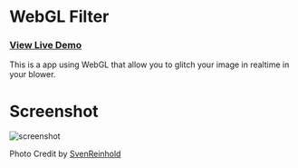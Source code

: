 <h1>WebGL Filter</h1>

<h3><a href="http://after12am.github.com/webgl-glitch/">View Live Demo</a></h3>

This is a app using WebGL that allow you to glitch your image in realtime in your blower.

<h1>Screenshot</h1>

<img src="https://github.com/after12am/webgl-glitch/blob/master/screenshot2.jpg?raw=true" alt="screenshot" />

Photo Credit by <a href="http://www.flickr.com/photos/svenreinhold/6911691814/in/photostream">SvenReinhold</a>